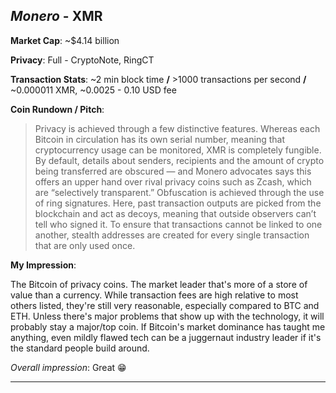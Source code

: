 
## *Monero* - XMR

**Market Cap**: ~$4.14 billion

**Privacy**: Full - CryptoNote, RingCT 

**Transaction Stats**: ~2 min block time **/** >1000 transactions per second **/** ~0.000011 XMR, ~0.0025 - 0.10 USD fee

**Coin Rundown / Pitch**: 

> Privacy is achieved through a few distinctive features. Whereas each Bitcoin in circulation has its own serial number, meaning that cryptocurrency usage can be monitored, XMR is completely fungible. By default, details about senders, recipients and the amount of crypto being transferred are obscured — and Monero advocates says this offers an upper hand over rival privacy coins such as Zcash, which are “selectively transparent.” Obfuscation is achieved through the use of ring signatures. Here, past transaction outputs are picked from the blockchain and act as decoys, meaning that outside observers can’t tell who signed it. To ensure that transactions cannot be linked to one another, stealth addresses are created for every single transaction that are only used once.

**My Impression**: 

The Bitcoin of privacy coins. The market leader that's more of a store of value than a currency. While transaction fees are high relative to most others listed, they're still very reasonable, especially compared to BTC and ETH. Unless there's major problems that show up with the technology, it will probably stay a major/top coin. If Bitcoin's market dominance has taught me anything, even mildly flawed tech can be a juggernaut industry leader if it's the standard people build around.

*Overall impression*: Great 😁

---
